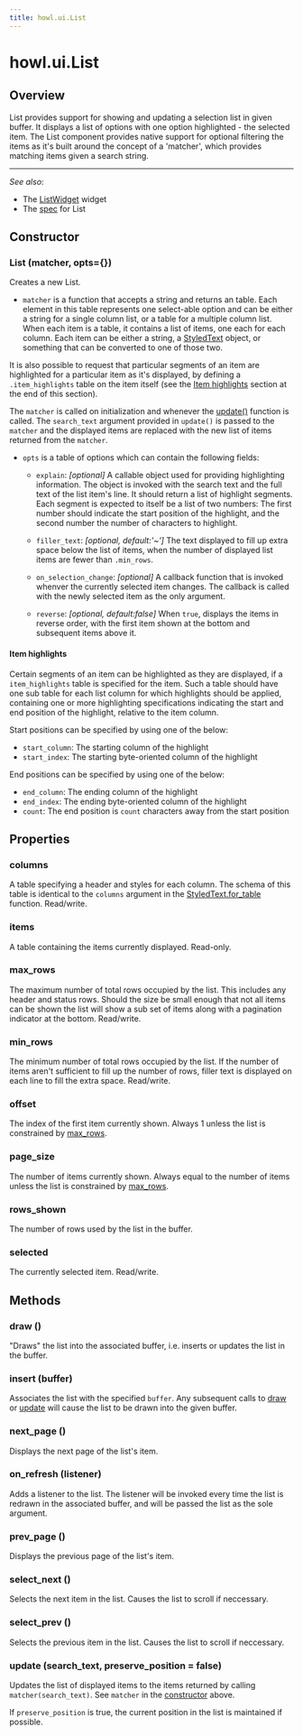 ```yaml
---
title: howl.ui.List
---
```


# howl.ui.List

## Overview

List provides support for showing and updating a selection list in given buffer.
It displays a list of options with one option highlighted - the selected item.
The List component provides native support for optional filtering the items as
it's built around the concept of a 'matcher', which provides matching items
given a search string.

---

_See also_:

- The [ListWidget] widget
- The [spec](../../spec/ui/list_spec.html) for List

## Constructor

### List (matcher, opts={})

Creates a new List.

- `matcher` is a function that accepts a string and returns an table. Each
element in this table represents one select-able option and can be either a
string for a single column list, or a table for a multiple column list. When
each item is a table, it contains a list of items, one each for each column.
Each item can be either a string, a [StyledText](styled_text.html) object, or
something that can be converted to one of those two.

It is also possible to request that particular segments of an item are
highlighted for a particular item as it's displayed, by defining a
`.item_highlights` table on the item itself (see the [Item
highlights](#item-highlights) section at the end of this section).

  The `matcher` is called on initialization and whenever the
[update()](#update) function is called. The `search_text` argument provided in
`update()` is passed to the `matcher` and the displayed items are replaced with
the new list of items returned from the `matcher`.

- `opts` is a table of options which can contain the following fields:

  - `explain`: _[optional]_ A callable object used for providing highlighting
information. The object is invoked with the search text and the full text of the
list item's line. It should return a list of highlight segments. Each segment is
expected to itself be a list of two numbers: The first number should indicate
the start position of the highlight, and the second number the number of
characters to highlight.

  - `filler_text`: _[optional, default:'~']_ The text displayed to fill up extra
space below the list of items, when the number of displayed list items are
fewer than `.min_rows`.

  - `on_selection_change`: _[optional]_ A callback function that is invoked
whenver the currently selected item changes. The callback is called with the
newly selected item as the only argument.

  - `reverse`: _[optional, default:false]_ When `true`, displays the items in
reverse order, with the first item shown at the bottom and subsequent items
above it.

#### Item highlights

Certain segments of an item can be highlighted as they are displayed, if a
`item_highlights` table is specified for the item. Such a table should have one
sub table for each list column for which highlights should be applied,
containing one or more highlighting specifications indicating the start and end
position of the highlight, relative to the item column.

Start positions can be specified by using one of the below:

  * `start_column`: The starting column of the highlight
  * `start_index`: The starting byte-oriented column of the highlight

  End positions can be specified by using one of the below:

  * `end_column`: The ending column of the highlight
  * `end_index`: The ending byte-oriented column of the highlight
  * `count`: The end position is `count` characters away from the start position

## Properties

### columns

A table specifying a header and styles for each column. The schema of this table
is identical to the `columns` argument in the
[StyledText.for_table](styled_text.html#styledtext.for_table) function.
Read/write.

### items

A table containing the items currently displayed. Read-only.

### max_rows

The maximum number of total rows occupied by the list. This includes any header
and status rows. Should the size be small enough that not all items can be shown
the list will show a sub set of items along with a pagination indicator at the
bottom. Read/write.

### min_rows

The minimum number of total rows occupied by the list. If the number of items
aren't sufficient to fill up the number of rows, filler text is displayed on
each line to fill the extra space. Read/write.

### offset

The index of the first item currently shown. Always 1 unless the list is
constrained by [max_rows](#max_rows).

### page_size

The number of items currently shown. Always equal to the number of items unless
the list is constrained by [max_rows](#max_rows).

### rows_shown

The number of rows used by the list in the buffer.

### selected

The currently selected item. Read/write.

## Methods

### draw ()

"Draws" the list into the associated buffer, i.e. inserts or updates the list in
the buffer.

### insert (buffer)

Associates the list with the specified `buffer`. Any subsequent calls to
[draw](#draw) or [update](#update) will cause the list to be drawn into the
given buffer.

### next_page ()

Displays the next page of the list's item.

### on_refresh (listener)

Adds a listener to the list. The listener will be invoked every time the list is
redrawn in the associated buffer, and will be passed the list as the sole
argument.

### prev_page ()

Displays the previous page of the list's item.

### select_next ()

Selects the next item in the list. Causes the list to scroll if neccessary.

### select_prev ()

Selects the previous item in the list. Causes the list to scroll if neccessary.

### update (search_text, preserve_position = false)

Updates the list of displayed items to the items returned by calling
`matcher(search_text)`. See `matcher` in the [constructor](#constructor) above.

If `preserve_position` is true, the current position in the list is maintained
if possible.

[ListWidget]: list_widget.html
